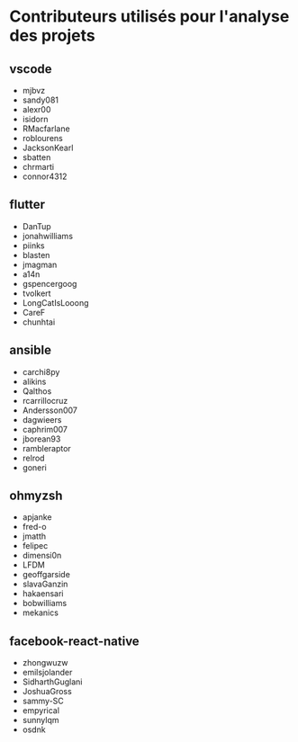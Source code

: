 # Contributeurs utilisés pour l'analyse des projets

## vscode
* mjbvz
* sandy081
* alexr00
* isidorn
* RMacfarlane
* roblourens
* JacksonKearl
* sbatten
* chrmarti
* connor4312

## flutter
* DanTup
* jonahwilliams
* piinks
* blasten
* jmagman
* a14n
* gspencergoog
* tvolkert
* LongCatIsLooong
* CareF
* chunhtai

## ansible
* carchi8py
* alikins
* Qalthos
* rcarrillocruz
* Andersson007
* dagwieers
* caphrim007
* jborean93
* rambleraptor
* relrod
* goneri

## ohmyzsh
* apjanke
* fred-o
* jmatth
* felipec
* dimensi0n
* LFDM
* geoffgarside
* slavaGanzin
* hakaensari
* bobwilliams
* mekanics

## facebook-react-native
* zhongwuzw
* emilsjolander
* SidharthGuglani
* JoshuaGross
* sammy-SC
* empyrical
* sunnylqm
* osdnk